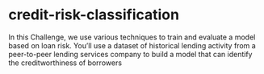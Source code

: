 # credit-risk-classification


In this Challenge, we use various techniques to train and evaluate a model based on loan risk. You’ll use a dataset of historical lending activity from a peer-to-peer lending services company to build a model that can identify the creditworthiness of borrowers
